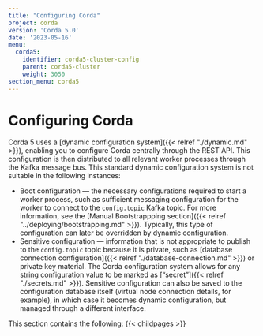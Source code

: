 ```yaml
---
title: "Configuring Corda"
project: corda
version: 'Corda 5.0'
date: '2023-05-16'
menu:
  corda5:
    identifier: corda5-cluster-config
    parent: corda5-cluster
    weight: 3050
section_menu: corda5
---
```


# Configuring Corda

Corda 5 uses a [dynamic configuration system]({{< relref "./dynamic.md" >}}), enabling you to configure Corda centrally through the REST API. This configuration is then distributed to all relevant worker processes through the Kafka message bus.
This standard dynamic configuration system is not suitable in the following instances:
* Boot configuration — the necessary configurations required to start a worker process, such as sufficient messaging configuration for the worker to connect to the `config.topic` Kafka topic. For more information, see the [Manual Bootstrappping section]({{< relref "../deploying/bootstrapping.md" >}}). Typically, this type of configuration can later be overridden by dynamic configuration.
* Sensitive configuration — information that is not appropriate to publish to the `config.topic` topic because it is private, such as [database connection configuration]({{< relref "./database-connection.md" >}}) or private key material. The Corda configuration system allows for any string configuration value to be marked as [“secret”]({{< relref "./secrets.md" >}}). Sensitive configuration can also be saved to the configuration database itself (virtual node connection details, for example), in which case it becomes dynamic configuration, but managed through a different interface. 

This section contains the following:
{{< childpages >}}